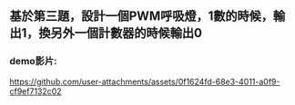 ## 基於第三題，設計一個PWM呼吸燈，1數的時候，輸出1，換另外一個計數器的時候輸出0 
### demo影片:


https://github.com/user-attachments/assets/0f1624fd-68e3-4011-a0f9-cf9ef7132c02

